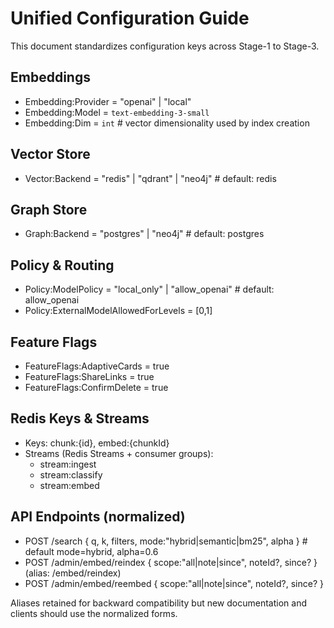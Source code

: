 # Unified Configuration Guide

This document standardizes configuration keys across Stage-1 to Stage-3.

## Embeddings

- Embedding:Provider = "openai" | "local"
- Embedding:Model = `text-embedding-3-small`
- Embedding:Dim = `int`  # vector dimensionality used by index creation

## Vector Store

- Vector:Backend = "redis" | "qdrant" | "neo4j"  # default: redis

## Graph Store

- Graph:Backend = "postgres" | "neo4j"  # default: postgres

## Policy & Routing

- Policy:ModelPolicy = "local_only" | "allow_openai"  # default: allow_openai
- Policy:ExternalModelAllowedForLevels = [0,1]

## Feature Flags

- FeatureFlags:AdaptiveCards = true
- FeatureFlags:ShareLinks = true
- FeatureFlags:ConfirmDelete = true

## Redis Keys & Streams

- Keys: chunk:{id}, embed:{chunkId}
- Streams (Redis Streams + consumer groups):
  - stream:ingest
  - stream:classify
  - stream:embed

## API Endpoints (normalized)

- POST /search { q, k, filters, mode:"hybrid|semantic|bm25", alpha }  # default mode=hybrid, alpha=0.6
- POST /admin/embed/reindex { scope:"all|note|since", noteId?, since? }  (alias: /embed/reindex)
- POST /admin/embed/reembed { scope:"all|note|since", noteId?, since? }

Aliases retained for backward compatibility but new documentation and clients should use the normalized forms.
